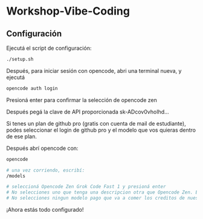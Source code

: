 # Workshop-Vibe-Coding

## Configuración

Ejecutá el script de configuración:

```bash
./setup.sh
```

Después, para iniciar sesión con opencode, abri una terminal nueva, y ejecutá

```bash
opencode auth login
```

Presioná enter para confirmar la selección de opencode zen

Después pegá la clave de API proporcionada sk-ADcov0vhoIhd...

Si tenes un plan de github pro (gratis con cuenta de mail de estudiante), podes seleccionar el login de github pro y el modelo que vos quieras dentro de ese plan.

Después abrí opencode con:

```bash
opencode

# una vez corriendo, escribí:
/models

# seleccioná Opencode Zen Grok Code Fast 1 y presioná enter
# No selecciones uno que tenga una descripcion otra que Opencode Zen. El modelo seleccionado se muestra abajo a la derecha.
# No selecciones ningun modelo pago que va a comer los creditos de nuestro plan y van a dejar de funcionar incluso los gratis para todos.
```

¡Ahora estás todo configurado!